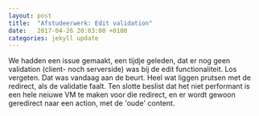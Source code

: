 ```yaml
---
layout: post
title:  "Afstudeerwerk: Edit validation"
date:   2017-04-26 20:03:00 +0100
categories: jekyll update
---
```

We hadden een issue gemaakt, een tijdje geleden, dat er nog geen validation (client- noch serverside) was bij de edit functionaliteit. Los vergeten. Dat was vandaag aan de beurt. Heel wat liggen prutsen met de redirect, als de validatie faalt. Ten slotte beslist dat het niet performant is een hele neiuwe VM te maken voor die redirect, en er wordt gewoon geredirect naar een action, met de 'oude' content.
